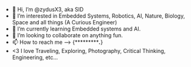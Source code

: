 - 👋 Hi, I’m @zydusX3, aka SID
- 👀 I’m interested in Embedded Systems, Robotics, AI, Nature, Biology, Space and all things (A Curious Engineer)
- 🌱 I’m currently learning Embedded systems and AI.
- 💞️ I’m looking to collaborate on anything fun.
- 📫 How to reach me --> {************.***} 
- <3 I love Traveling, Exploring, Photography, Critical Thinking, Engineering, etc...

<!---
zydusX3/zydusX3 is a ✨ special ✨ repository because its `README.md` (this file) appears on your GitHub profile.
You can click the Preview link to take a look at your changes.
--->
